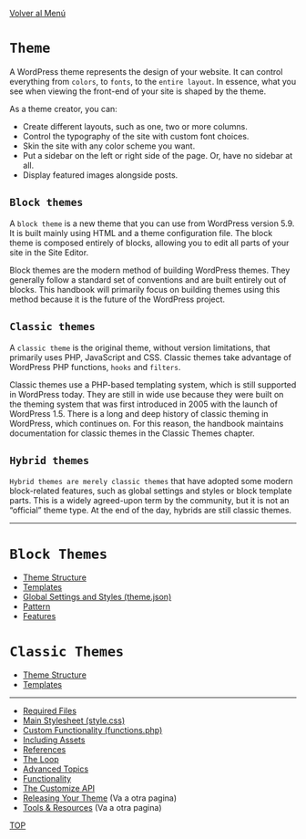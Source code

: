 [Volver al Menú](../root.md)

# `Theme`

A WordPress theme represents the design of your website. It can control everything from `colors`, to `fonts`, to the `entire layout`. In essence, what you see when viewing the front-end of your site is shaped by the theme.

As a theme creator, you can:

- Create different layouts, such as one, two or more columns.
- Control the typography of the site with custom font choices.
- Skin the site with any color scheme you want.
- Put a sidebar on the left or right side of the page. Or, have no sidebar at all.
- Display featured images alongside posts.

## `Block themes`

A `block theme` is a new theme that you can use from WordPress version 5.9. It is built mainly using HTML and a theme configuration file. The block theme is composed entirely of blocks, allowing you to edit all parts of your site in the Site Editor.

Block themes are the modern method of building WordPress themes. They generally follow a standard set of conventions and are built entirely out of blocks. This handbook will primarily focus on building themes using this method because it is the future of the WordPress project.

## `Classic themes`

A `classic theme` is the original theme, without version limitations, that primarily uses PHP, JavaScript and CSS. Classic themes take advantage of WordPress PHP functions, `hooks` and `filters`.

Classic themes use a PHP-based templating system, which is still supported in WordPress today. They are still in wide use because they were built on the theming system that was first introduced in 2005 with the launch of WordPress 1.5. There is a long and deep history of classic theming in WordPress, which continues on. For this reason, the handbook maintains documentation for classic themes in the Classic Themes chapter.

## `Hybrid themes`

`Hybrid themes are merely classic themes` that have adopted some modern block-related features, such as global settings and styles or block template parts. This is a widely agreed-upon term by the community, but it is not an “official” theme type. At the end of the day, hybrids are still classic themes.

---

# `Block Themes`

- [Theme Structure](./structure/root.md)
- [Templates](./templates/root.md)
- [Global Settings and Styles (theme.json)](./global-styles/root.md)
- [Pattern](./pattern/root.md)
- [Features](./features/root.md)

# `Classic Themes`

- [Theme Structure](./structure-classic/root.md)
- [Templates](./templates-classic/root.md)

---

- [Required Files](./required/root.md)
- [Main Stylesheet (style.css)](./style/root.md)
- [Custom Functionality (functions.php)](./function/root.md)
- [Including Assets](./assets/root.md)
- [References](./references/root.md)
- [The Loop](./loop/root.md)
- [Advanced Topics](./advanced/root.md)
- [Functionality](./functionality/root.md)
- [The Customize API](./customize/root.md)
- [Releasing Your Theme](https://developer.wordpress.org/themes/releasing-your-theme/) (Va a otra pagina)
- [Tools & Resources](https://developer.wordpress.org/themes/basics/tools-resources/) (Va a otra pagina)

[TOP](#theme)
